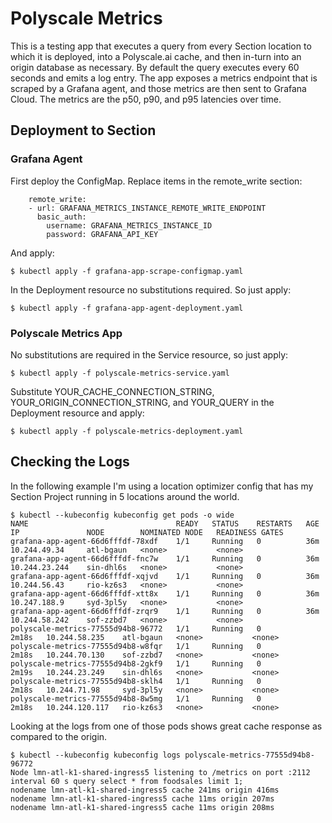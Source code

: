# Polyscale Metrics
This is a testing app that executes a query from every Section location to which it is deployed, into a Polyscale.ai cache, and then in-turn into an origin database as necessary. By default the query executes every 60 seconds and emits a log entry. The app exposes a metrics endpoint that is scraped by a Grafana agent, and those metrics are then sent to Grafana Cloud. The metrics are the p50, p90, and p95 latencies over time.

## Deployment to Section

### Grafana Agent
First deploy the ConfigMap. Replace items in the remote_write section:

```
    remote_write:
    - url: GRAFANA_METRICS_INSTANCE_REMOTE_WRITE_ENDPOINT
      basic_auth:
        username: GRAFANA_METRICS_INSTANCE_ID
        password: GRAFANA_API_KEY
```

And apply:

```
$ kubectl apply -f grafana-app-scrape-configmap.yaml
```

In the Deployment resource no substitutions required. So just apply:

```
$ kubectl apply -f grafana-app-agent-deployment.yaml
```

### Polyscale Metrics App
No substitutions are required in the Service resource, so just apply:

```
$ kubectl apply -f polyscale-metrics-service.yaml
```

Substitute YOUR_CACHE_CONNECTION_STRING, YOUR_ORIGIN_CONNECTION_STRING, and YOUR_QUERY in the Deployment resource and apply:

```
$ kubectl apply -f polyscale-metrics-deployment.yaml
```

## Checking the Logs
In the following example I'm using a location optimizer config that has my Section Project running in 5 locations around the world.

```
$ kubectl --kubeconfig kubeconfig get pods -o wide
NAME                                 READY   STATUS    RESTARTS   AGE     IP               NODE        NOMINATED NODE   READINESS GATES
grafana-app-agent-66d6fffdf-78xdf    1/1     Running   0          36m     10.244.49.34     atl-bgaun   <none>           <none>
grafana-app-agent-66d6fffdf-fnc7w    1/1     Running   0          36m     10.244.23.244    sin-dhl6s   <none>           <none>
grafana-app-agent-66d6fffdf-xqjvd    1/1     Running   0          36m     10.244.56.43     rio-kz6s3   <none>           <none>
grafana-app-agent-66d6fffdf-xtt8x    1/1     Running   0          36m     10.247.188.9     syd-3pl5y   <none>           <none>
grafana-app-agent-66d6fffdf-zrqr9    1/1     Running   0          36m     10.244.58.242    sof-zzbd7   <none>           <none>
polyscale-metrics-77555d94b8-96772   1/1     Running   0          2m18s   10.244.58.235    atl-bgaun   <none>           <none>
polyscale-metrics-77555d94b8-w8fqr   1/1     Running   0          2m18s   10.244.70.130    sof-zzbd7   <none>           <none>
polyscale-metrics-77555d94b8-2gkf9   1/1     Running   0          2m19s   10.244.23.249    sin-dhl6s   <none>           <none>
polyscale-metrics-77555d94b8-sklh4   1/1     Running   0          2m18s   10.244.71.98     syd-3pl5y   <none>           <none>
polyscale-metrics-77555d94b8-8w5mg   1/1     Running   0          2m18s   10.244.120.117   rio-kz6s3   <none>           <none>
```

Looking at the logs from one of those pods shows great cache response as compared to the origin.

```
$ kubectl --kubeconfig kubeconfig logs polyscale-metrics-77555d94b8-96772
Node lmn-atl-k1-shared-ingress5 listening to /metrics on port :2112 interval 60 s query select * from foodsales limit 1;
nodename lmn-atl-k1-shared-ingress5 cache 241ms origin 416ms 
nodename lmn-atl-k1-shared-ingress5 cache 11ms origin 207ms 
nodename lmn-atl-k1-shared-ingress5 cache 11ms origin 208ms 
```